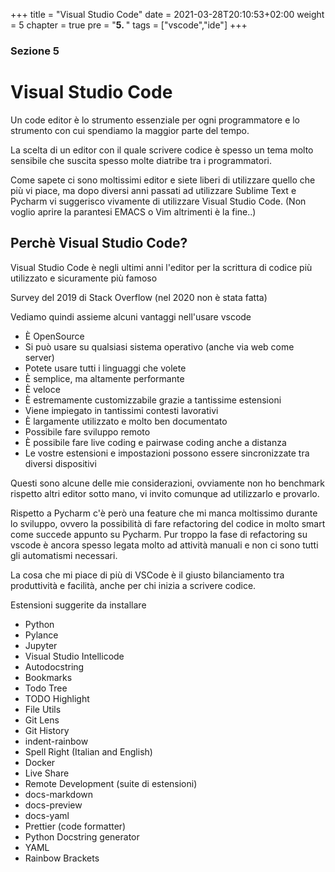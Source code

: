 +++
title = "Visual Studio Code"
date = 2021-03-28T20:10:53+02:00
weight = 5
chapter = true
pre = "<b>5. </b>"
tags = ["vscode","ide"]
+++
### Sezione 5

# Visual Studio Code
Un code editor è lo strumento essenziale per ogni programmatore e lo strumento con cui spendiamo la maggior parte del tempo.

La scelta di un editor con il quale scrivere codice è spesso un tema molto sensibile che suscita spesso molte diatribe tra i programmatori.

Come sapete ci sono moltissimi editor e siete liberi di utilizzare quello che più vi piace, ma dopo diversi anni passati ad utilizzare Sublime Text e Pycharm vi suggerisco vivamente di utilizzare Visual Studio Code. (Non voglio aprire la parantesi EMACS o Vim altrimenti è la fine..)

## Perchè Visual Studio Code?

Visual Studio Code è negli ultimi anni l'editor per la scrittura di codice più utilizzato e sicuramente più famoso

Survey del 2019 di Stack Overflow (nel 2020 non è stata fatta)

Vediamo quindi assieme alcuni vantaggi nell'usare vscode

- È OpenSource
- Si può usare su qualsiasi sistema operativo (anche via web come server)
- Potete usare tutti i linguaggi che volete
- È semplice, ma altamente performante
- È veloce
- È estremamente customizzabile grazie a tantissime estensioni
- Viene impiegato in tantissimi contesti lavorativi
- È largamente utilizzato e molto ben documentato
- Possibile fare sviluppo remoto
- È possibile fare live coding e pairwase coding anche a distanza
- Le vostre estensioni e impostazioni possono essere sincronizzate tra diversi dispositivi

Questi sono alcune delle mie considerazioni, ovviamente non ho benchmark rispetto altri editor sotto mano, vi invito comunque ad utilizzarlo e provarlo.

Rispetto a Pycharm c'è però una feature che mi manca moltissimo durante lo sviluppo, ovvero la possibilità di fare refactoring del codice in molto smart come succede appunto su Pycharm. Pur troppo la fase di refactoring su vscode è ancora spesso legata molto ad attività manuali e non ci sono tutti gli automatismi necessari.

La cosa che mi piace di più di VSCode è il giusto bilanciamento tra produttività e facilità, anche per chi inizia a scrivere codice.

Estensioni suggerite da installare

- Python
- Pylance
- Jupyter
- Visual Studio Intellicode
- Autodocstring
- Bookmarks
- Todo Tree
- TODO Highlight
- File Utils
- Git Lens
- Git History
- indent-rainbow
- Spell Right (Italian and English)
- Docker
- Live Share
- Remote Development (suite di estensioni)
- docs-markdown
- docs-preview
- docs-yaml
- Prettier (code formatter)
- Python Docstring generator
- YAML
- Rainbow Brackets

